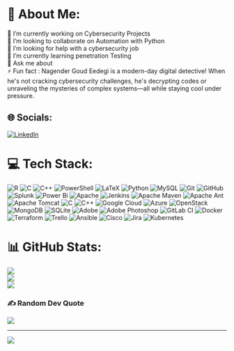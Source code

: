 # 💫 About Me:
🔭 I’m currently working on Cybersecurity Projects<br>👯 I’m looking to collaborate on Automation with Python<br>🤝 I’m looking for help with a cybersecurity job<br>🌱 I’m currently learning penetration Testing<br>💬 Ask me about<br>⚡ Fun fact : Nagender Goud Eedegi is a modern-day digital detective! When he's not cracking cybersecurity challenges, he's decrypting codes or unraveling the mysteries of complex systems—all while staying cool under pressure.


## 🌐 Socials:
[![LinkedIn](https://img.shields.io/badge/LinkedIn-%230077B5.svg?logo=linkedin&logoColor=white)](https://linkedin.com/in/nagender-eedegi/) 

# 💻 Tech Stack:
![R](https://img.shields.io/badge/r-%23276DC3.svg?style=plastic&logo=r&logoColor=white) ![C](https://img.shields.io/badge/c-%2300599C.svg?style=plastic&logo=c&logoColor=white) ![C++](https://img.shields.io/badge/c++-%2300599C.svg?style=plastic&logo=c%2B%2B&logoColor=white) ![PowerShell](https://img.shields.io/badge/PowerShell-%235391FE.svg?style=plastic&logo=powershell&logoColor=white) ![LaTeX](https://img.shields.io/badge/latex-%23008080.svg?style=plastic&logo=latex&logoColor=white) ![Python](https://img.shields.io/badge/python-3670A0?style=plastic&logo=python&logoColor=ffdd54) ![MySQL](https://img.shields.io/badge/mysql-4479A1.svg?style=plastic&logo=mysql&logoColor=white) ![Git](https://img.shields.io/badge/git-%23F05033.svg?style=plastic&logo=git&logoColor=white) ![GitHub](https://img.shields.io/badge/github-%23121011.svg?style=plastic&logo=github&logoColor=white) ![Splunk](https://img.shields.io/badge/splunk-%23000000.svg?style=plastic&logo=splunk&logoColor=white) ![Power Bi](https://img.shields.io/badge/power_bi-F2C811?style=plastic&logo=powerbi&logoColor=black) ![Apache](https://img.shields.io/badge/apache-%23D42029.svg?style=plastic&logo=apache&logoColor=white) ![Jenkins](https://img.shields.io/badge/jenkins-%232C5263.svg?style=plastic&logo=jenkins&logoColor=white) ![Apache Maven](https://img.shields.io/badge/Apache%20Maven-C71A36?style=plastic&logo=Apache%20Maven&logoColor=white) ![Apache Ant](https://img.shields.io/badge/Apache%20Ant-A81C7D?style=plastic&logo=Apache%20Ant&logoColor=white) ![Apache Tomcat](https://img.shields.io/badge/apache%20tomcat-%23F8DC75.svg?style=plastic&logo=apache-tomcat&logoColor=black) ![C](https://img.shields.io/badge/c-%2300599C.svg?style=plastic&logo=c&logoColor=white) ![C++](https://img.shields.io/badge/c++-%2300599C.svg?style=plastic&logo=c%2B%2B&logoColor=white) ![Google Cloud](https://img.shields.io/badge/GoogleCloud-%234285F4.svg?style=plastic&logo=google-cloud&logoColor=white) ![Azure](https://img.shields.io/badge/azure-%230072C6.svg?style=plastic&logo=microsoftazure&logoColor=white) ![OpenStack](https://img.shields.io/badge/Openstack-%23f01742.svg?style=plastic&logo=openstack&logoColor=white) ![MongoDB](https://img.shields.io/badge/MongoDB-%234ea94b.svg?style=plastic&logo=mongodb&logoColor=white) ![SQLite](https://img.shields.io/badge/sqlite-%2307405e.svg?style=plastic&logo=sqlite&logoColor=white) ![Adobe](https://img.shields.io/badge/adobe-%23FF0000.svg?style=plastic&logo=adobe&logoColor=white) ![Adobe Photoshop](https://img.shields.io/badge/adobe%20photoshop-%2331A8FF.svg?style=plastic&logo=adobe%20photoshop&logoColor=white) ![GitLab CI](https://img.shields.io/badge/gitlab%20CI-%23181717.svg?style=plastic&logo=gitlab&logoColor=white) ![Docker](https://img.shields.io/badge/docker-%230db7ed.svg?style=plastic&logo=docker&logoColor=white) ![Terraform](https://img.shields.io/badge/terraform-%235835CC.svg?style=plastic&logo=terraform&logoColor=white) ![Trello](https://img.shields.io/badge/Trello-%23026AA7.svg?style=plastic&logo=Trello&logoColor=white) ![Ansible](https://img.shields.io/badge/ansible-%231A1918.svg?style=plastic&logo=ansible&logoColor=white) ![Cisco](https://img.shields.io/badge/cisco-%23049fd9.svg?style=plastic&logo=cisco&logoColor=black) ![Jira](https://img.shields.io/badge/jira-%230A0FFF.svg?style=plastic&logo=jira&logoColor=white) ![Kubernetes](https://img.shields.io/badge/kubernetes-%23326ce5.svg?style=plastic&logo=kubernetes&logoColor=white)
# 📊 GitHub Stats:
![](https://github-readme-stats.vercel.app/api?username=nagendereedegi&theme=monokai&hide_border=true&include_all_commits=true&count_private=false)<br/>
![](https://github-readme-streak-stats.herokuapp.com/?user=nagendereedegi&theme=monokai&hide_border=true)<br/>
![](https://github-readme-stats.vercel.app/api/top-langs/?username=nagendereedegi&theme=monokai&hide_border=true&include_all_commits=true&count_private=false&layout=compact)

### ✍️ Random Dev Quote
![](https://quotes-github-readme.vercel.app/api?type=horizontal&theme=gruvbox)


---
[![](https://visitcount.itsvg.in/api?id=nagendereedegi&icon=8&color=4)](https://visitcount.itsvg.in)

<!-- Proudly created with GPRM ( https://gprm.itsvg.in ) -->
